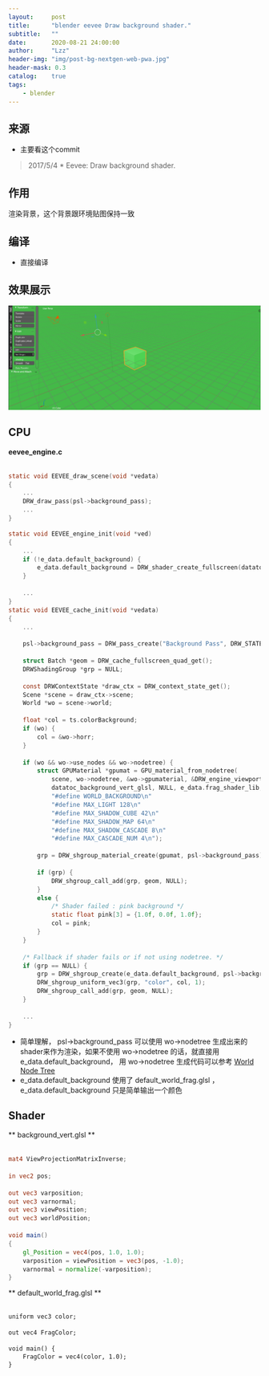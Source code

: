 ```yaml
---
layout:     post
title:      "blender eevee Draw background shader."
subtitle:   ""
date:       2020-08-21 24:00:00
author:     "Lzz"
header-img: "img/post-bg-nextgen-web-pwa.jpg"
header-mask: 0.3
catalog:    true
tags:
    - blender
---
```


## 来源

- 主要看这个commit

> 2017/5/4   * Eevee: Draw background shader.<br>


## 作用 
渲染背景，这个背景跟环境贴图保持一致



## 编译

- 直接编译


## 效果展示


![](/img/Eevee/BackgroundShader/1.png)


## CPU
**eevee_engine.c**

```c

static void EEVEE_draw_scene(void *vedata)
{
	...
	DRW_draw_pass(psl->background_pass);
	...
}
```

```c
static void EEVEE_engine_init(void *ved)
{
	...
	if (!e_data.default_background) {
		e_data.default_background = DRW_shader_create_fullscreen(datatoc_default_world_frag_glsl, NULL);
	}

	...
}
static void EEVEE_cache_init(void *vedata)
{
	...

	psl->background_pass = DRW_pass_create("Background Pass", DRW_STATE_WRITE_DEPTH | DRW_STATE_WRITE_COLOR);

	struct Batch *geom = DRW_cache_fullscreen_quad_get();
	DRWShadingGroup *grp = NULL;

	const DRWContextState *draw_ctx = DRW_context_state_get();
	Scene *scene = draw_ctx->scene;
	World *wo = scene->world;

	float *col = ts.colorBackground;
	if (wo) {
		col = &wo->horr;
	}

	if (wo && wo->use_nodes && wo->nodetree) {
		struct GPUMaterial *gpumat = GPU_material_from_nodetree(
			scene, wo->nodetree, &wo->gpumaterial, &DRW_engine_viewport_eevee_type, 1,
			datatoc_background_vert_glsl, NULL, e_data.frag_shader_lib,
			"#define WORLD_BACKGROUND\n"
			"#define MAX_LIGHT 128\n"
			"#define MAX_SHADOW_CUBE 42\n"
			"#define MAX_SHADOW_MAP 64\n"
			"#define MAX_SHADOW_CASCADE 8\n"
			"#define MAX_CASCADE_NUM 4\n");

		grp = DRW_shgroup_material_create(gpumat, psl->background_pass);

		if (grp) {
			DRW_shgroup_call_add(grp, geom, NULL);
		}
		else {
			/* Shader failed : pink background */
			static float pink[3] = {1.0f, 0.0f, 1.0f};
			col = pink;
		}
	}

	/* Fallback if shader fails or if not using nodetree. */
	if (grp == NULL) {
		grp = DRW_shgroup_create(e_data.default_background, psl->background_pass);
		DRW_shgroup_uniform_vec3(grp, "color", col, 1);
		DRW_shgroup_call_add(grp, geom, NULL);
	}

	...
}
```
>
- 简单理解， psl->background_pass 可以使用 wo->nodetree 生成出来的shader来作为渲染，如果不使用 wo->nodetree 的话，就直接用 e_data.default_background， 用 wo->nodetree 生成代码可以参考 [World Node Tree](http://shaderstore.cn/2020/07/31/blender-eevee-2017-4-28-eevee-World-nodetree-gpumaterial-compatibility/)
- e_data.default_background 使用了 default_world_frag.glsl ， e_data.default_background 只是简单输出一个颜色

## Shader
** background_vert.glsl **
```glsl

mat4 ViewProjectionMatrixInverse;

in vec2 pos;

out vec3 varposition;
out vec3 varnormal;
out vec3 viewPosition;
out vec3 worldPosition;

void main()
{
	gl_Position = vec4(pos, 1.0, 1.0);
	varposition = viewPosition = vec3(pos, -1.0);
	varnormal = normalize(-varposition);
}

```

** default_world_frag.glsl **
```

uniform vec3 color;

out vec4 FragColor;

void main() {
	FragColor = vec4(color, 1.0);
}

```